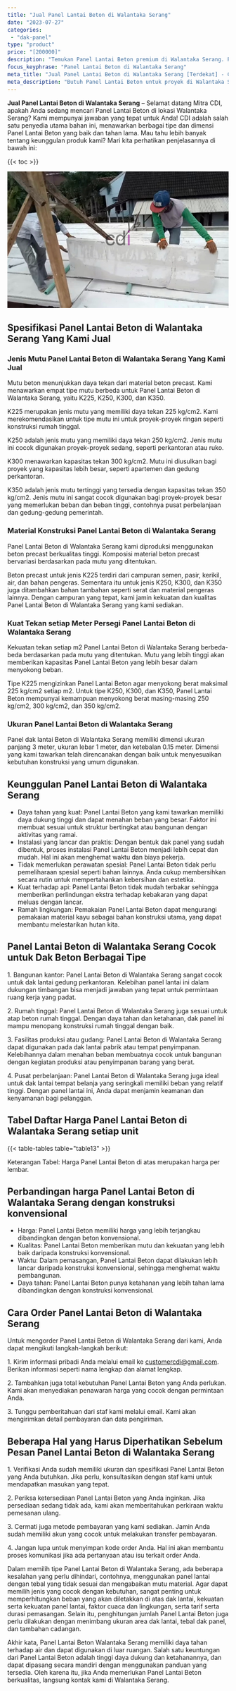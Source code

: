 ```yaml
---
title: "Jual Panel Lantai Beton di Walantaka Serang"
date: "2023-07-27"
categories:
 - "dak-panel"
type: "product"
price: "[200000]"
description: "Temukan Panel Lantai Beton premium di Walantaka Serang. Panel Lantai Beton dirancang untuk kebutuhan konstruksi modern dengan performa prima. Dapatkan info lengkap."
focus_keyphrase: "Panel Lantai Beton di Walantaka Serang"
meta_title: "Jual Panel Lantai Beton di Walantaka Serang [Terdekat] - CDI"
meta_description: "Butuh Panel Lantai Beton untuk proyek di Walantaka Serang?. Kami menyediakan Panel Lantai Beton premium untuk proyek konstruksi. Harga terbaik hanya di sini."
---
```


**Jual Panel Lantai Beton di Walantaka Serang** – Selamat datang Mitra CDI, apakah Anda sedang mencari Panel Lantai Beton di lokasi Walantaka Serang? Kami mempunyai jawaban yang tepat untuk Anda! CDI adalah salah satu penyedia utama bahan ini, menawarkan berbagai tipe dan dimensi Panel Lantai Beton yang baik dan tahan lama. Mau tahu lebih banyak tentang keunggulan produk kami? Mari kita perhatikan penjelasannya di bawah ini:

{{< toc >}}

![Jual Panel Lantai Beton di Walantaka Serang](/images/dak-panel/dak-panel-11.jpg)

## Spesifikasi Panel Lantai Beton di Walantaka Serang Yang Kami Jual

### Jenis Mutu Panel Lantai Beton di Walantaka Serang Yang Kami Jual

Mutu beton menunjukkan daya tekan dari material beton precast. Kami menawarkan empat tipe mutu berbeda untuk Panel Lantai Beton di Walantaka Serang, yaitu K225, K250, K300, dan K350.

K225 merupakan jenis mutu yang memiliki daya tekan 225 kg/cm2. Kami merekomendasikan untuk tipe mutu ini untuk proyek-proyek ringan seperti konstruksi rumah tinggal.

K250 adalah jenis mutu yang memiliki daya tekan 250 kg/cm2. Jenis mutu ini cocok digunakan proyek-proyek sedang, seperti perkantoran atau ruko.

K300 menawarkan kapasitas tekan 300 kg/cm2. Mutu ini diusulkan bagi proyek yang kapasitas lebih besar, seperti apartemen dan gedung perkantoran.

K350 adalah jenis mutu tertinggi yang tersedia dengan kapasitas tekan 350 kg/cm2. Jenis mutu ini sangat cocok digunakan bagi proyek-proyek besar yang memerlukan beban dan beban tinggi, contohnya pusat perbelanjaan dan gedung-gedung pemerintah.

### Material Konstruksi Panel Lantai Beton di Walantaka Serang

Panel Lantai Beton di Walantaka Serang kami diproduksi menggunakan beton precast berkualitas tinggi. Komposisi material beton precast bervariasi berdasarkan pada mutu yang ditentukan.

Beton precast untuk jenis K225 terdiri dari campuran semen, pasir, kerikil, air, dan bahan pengeras. Sementara itu untuk jenis K250, K300, dan K350 juga ditambahkan bahan tambahan seperti serat dan material pengeras lainnya. Dengan campuran yang tepat, kami jamin kekuatan dan kualitas Panel Lantai Beton di Walantaka Serang yang kami sediakan.

### Kuat Tekan setiap Meter Persegi Panel Lantai Beton di Walantaka Serang

Kekuatan tekan setiap m2 Panel Lantai Beton di Walantaka Serang berbeda-beda berdasarkan pada mutu yang ditentukan. Mutu yang lebih tinggi akan memberikan kapasitas Panel Lantai Beton yang lebih besar dalam menyokong beban.

Tipe K225 mengizinkan Panel Lantai Beton agar menyokong berat maksimal 225 kg/cm2 setiap m2. Untuk tipe K250, K300, dan K350, Panel Lantai Beton mempunyai kemampuan menyokong berat masing-masing 250 kg/cm2, 300 kg/cm2, dan 350 kg/cm2.

### Ukuran Panel Lantai Beton di Walantaka Serang

Panel dak lantai Beton di Walantaka Serang memiliki dimensi ukuran panjang 3 meter, ukuran lebar 1 meter, dan ketebalan 0.15 meter. Dimensi yang kami tawarkan telah direncanakan dengan baik untuk menyesuaikan kebutuhan konstruksi yang umum digunakan.

## Keunggulan Panel Lantai Beton di Walantaka Serang

*   Daya tahan yang kuat: Panel Lantai Beton yang kami tawarkan memiliki daya dukung tinggi dan dapat menahan beban yang besar. Faktor ini membuat sesuai untuk struktur bertingkat atau bangunan dengan aktivitas yang ramai.
*   Instalasi yang lancar dan praktis: Dengan bentuk dak panel yang sudah dibentuk, proses instalasi Panel Lantai Beton menjadi lebih cepat dan mudah. Hal ini akan menghemat waktu dan biaya pekerja.
*   Tidak memerlukan perawatan spesial: Panel Lantai Beton tidak perlu pemeliharaan spesial seperti bahan lainnya. Anda cukup membersihkan secara rutin untuk mempertahankan kebersihan dan estetika.
*   Kuat terhadap api: Panel Lantai Beton tidak mudah terbakar sehingga memberikan perlindungan ekstra terhadap kebakaran yang dapat meluas dengan lancar.
*   Ramah lingkungan: Pemakaian Panel Lantai Beton dapat mengurangi pemakaian material kayu sebagai bahan konstruksi utama, yang dapat membantu melestarikan hutan kita.

## Panel Lantai Beton di Walantaka Serang Cocok untuk Dak Beton Berbagai Tipe

1\.  Bangunan kantor: Panel Lantai Beton di Walantaka Serang sangat cocok untuk dak lantai gedung perkantoran. Kelebihan panel lantai ini dalam dukungan timbangan bisa menjadi jawaban yang tepat untuk permintaan ruang kerja yang padat.

2\.  Rumah tinggal: Panel Lantai Beton di Walantaka Serang juga sesuai untuk atap beton rumah tinggal. Dengan daya tahan dan ketahanan, dak panel ini mampu menopang konstruksi rumah tinggal dengan baik.

3\.  Fasilitas produksi atau gudang: Panel Lantai Beton di Walantaka Serang dapat digunakan pada dak lantai pabrik atau tempat penyimpanan. Kelebihannya dalam menahan beban membuatnya cocok untuk bangunan dengan kegiatan produksi atau penyimpanan barang yang berat.

4\.  Pusat perbelanjaan: Panel Lantai Beton di Walantaka Serang juga ideal untuk dak lantai tempat belanja yang seringkali memiliki beban yang relatif tinggi. Dengan panel lantai ini, Anda dapat menjamin keamanan dan kenyamanan bagi pelanggan.

## Tabel Daftar Harga Panel Lantai Beton di Walantaka Serang setiap unit

{{< table-tables table="table13" >}}

Keterangan Tabel: Harga Panel Lantai Beton di atas merupakan harga per lembar.

## Perbandingan harga Panel Lantai Beton di Walantaka Serang dengan konstruksi konvensional

*   Harga: Panel Lantai Beton memiliki harga yang lebih terjangkau dibandingkan dengan beton konvensional.
*   Kualitas: Panel Lantai Beton memberikan mutu dan kekuatan yang lebih baik daripada konstruksi konvensional.
*   Waktu: Dalam pemasangan, Panel Lantai Beton dapat dilakukan lebih lancar daripada konstruksi konvensional, sehingga menghemat waktu pembangunan.
*   Daya tahan: Panel Lantai Beton punya ketahanan yang lebih tahan lama dibandingkan dengan konstruksi konvensional.

## Cara Order Panel Lantai Beton di Walantaka Serang

Untuk mengorder Panel Lantai Beton di Walantaka Serang dari kami, Anda dapat mengikuti langkah-langkah berikut:

1\.  Kirim informasi pribadi Anda melalui email ke customercdi@gmail.com. Berikan informasi seperti nama lengkap dan alamat lengkap.

2\.  Tambahkan juga total kebutuhan Panel Lantai Beton yang Anda perlukan. Kami akan menyediakan penawaran harga yang cocok dengan permintaan Anda.

3\.  Tunggu pemberitahuan dari staf kami melalui email. Kami akan mengirimkan detail pembayaran dan data pengiriman.

## Beberapa Hal yang Harus Diperhatikan Sebelum Pesan Panel Lantai Beton di Walantaka Serang

1\.  Verifikasi Anda sudah memiliki ukuran dan spesifikasi Panel Lantai Beton yang Anda butuhkan. Jika perlu, konsultasikan dengan staf kami untuk mendapatkan masukan yang tepat.

2\.  Periksa ketersediaan Panel Lantai Beton yang Anda inginkan. Jika persediaan sedang tidak ada, kami akan memberitahukan perkiraan waktu pemesanan ulang.

3\.  Cermati juga metode pembayaran yang kami sediakan. Jamin Anda sudah memiliki akun yang cocok untuk melakukan transfer pembayaran.

4\.  Jangan lupa untuk menyimpan kode order Anda. Hal ini akan membantu proses komunikasi jika ada pertanyaan atau isu terkait order Anda.

Dalam memilih tipe Panel Lantai Beton di Walantaka Serang, ada beberapa kesalahan yang perlu dihindari, contohnya, menggunakan panel lantai dengan tebal yang tidak sesuai dan mengabaikan mutu material. Agar dapat memilih jenis yang cocok dengan kebutuhan, sangat penting untuk memperhitungkan beban yang akan diletakkan di atas dak lantai, kekuatan serta kekuatan panel lantai, faktor cuaca dan lingkungan, serta tarif serta durasi pemasangan. Selain itu, penghitungan jumlah Panel Lantai Beton juga perlu dilakukan dengan menimbang ukuran area dak lantai, tebal dak panel, dan tambahan cadangan.

Akhir kata, Panel Lantai Beton Walantaka Serang memiliki daya tahan terhadap air dan dapat digunakan di luar ruangan. Salah satu keuntungan dari Panel Lantai Beton adalah tinggi daya dukung dan ketahanannya, dan dapat dipasang secara mandiri dengan menggunakan panduan yang tersedia. Oleh karena itu, jika Anda memerlukan Panel Lantai Beton berkualitas, langsung kontak kami di Walantaka Serang.